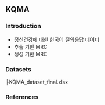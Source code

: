 ## KQMA
### Introduction
* 정신건강에 대한 한국어 질의응답 데이터
* 추출 기반 MRC
* 생성 기반 MRC

### Datasets
├KQMA_dataset_final.xlsx

### References
